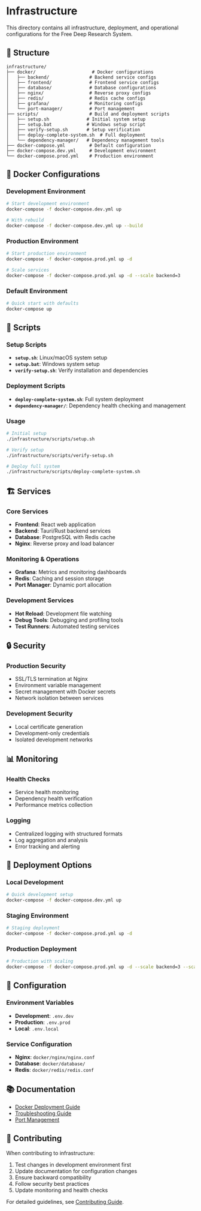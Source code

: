 # Infrastructure

This directory contains all infrastructure, deployment, and operational configurations for the Free Deep Research System.

## 📁 Structure

```
infrastructure/
├── docker/                     # Docker configurations
│   ├── backend/               # Backend service configs
│   ├── frontend/              # Frontend service configs
│   ├── database/              # Database configurations
│   ├── nginx/                 # Reverse proxy configs
│   ├── redis/                 # Redis cache configs
│   ├── grafana/               # Monitoring configs
│   └── port-manager/          # Port management
├── scripts/                   # Build and deployment scripts
│   ├── setup.sh              # Initial system setup
│   ├── setup.bat             # Windows setup script
│   ├── verify-setup.sh       # Setup verification
│   ├── deploy-complete-system.sh  # Full deployment
│   └── dependency-manager/   # Dependency management tools
├── docker-compose.yml         # Default configuration
├── docker-compose.dev.yml     # Development environment
└── docker-compose.prod.yml    # Production environment
```

## 🐳 Docker Configurations

### Development Environment
```bash
# Start development environment
docker-compose -f docker-compose.dev.yml up

# With rebuild
docker-compose -f docker-compose.dev.yml up --build
```

### Production Environment
```bash
# Start production environment
docker-compose -f docker-compose.prod.yml up -d

# Scale services
docker-compose -f docker-compose.prod.yml up -d --scale backend=3
```

### Default Environment
```bash
# Quick start with defaults
docker-compose up
```

## 🔧 Scripts

### Setup Scripts
- **`setup.sh`**: Linux/macOS system setup
- **`setup.bat`**: Windows system setup
- **`verify-setup.sh`**: Verify installation and dependencies

### Deployment Scripts
- **`deploy-complete-system.sh`**: Full system deployment
- **`dependency-manager/`**: Dependency health checking and management

### Usage
```bash
# Initial setup
./infrastructure/scripts/setup.sh

# Verify setup
./infrastructure/scripts/verify-setup.sh

# Deploy full system
./infrastructure/scripts/deploy-complete-system.sh
```

## 🏗️ Services

### Core Services
- **Frontend**: React web application
- **Backend**: Tauri/Rust backend services
- **Database**: PostgreSQL with Redis cache
- **Nginx**: Reverse proxy and load balancer

### Monitoring & Operations
- **Grafana**: Metrics and monitoring dashboards
- **Redis**: Caching and session storage
- **Port Manager**: Dynamic port allocation

### Development Services
- **Hot Reload**: Development file watching
- **Debug Tools**: Debugging and profiling tools
- **Test Runners**: Automated testing services

## 🔒 Security

### Production Security
- SSL/TLS termination at Nginx
- Environment variable management
- Secret management with Docker secrets
- Network isolation between services

### Development Security
- Local certificate generation
- Development-only credentials
- Isolated development networks

## 📊 Monitoring

### Health Checks
- Service health monitoring
- Dependency health verification
- Performance metrics collection

### Logging
- Centralized logging with structured formats
- Log aggregation and analysis
- Error tracking and alerting

## 🚀 Deployment Options

### Local Development
```bash
# Quick development setup
docker-compose -f docker-compose.dev.yml up
```

### Staging Environment
```bash
# Staging deployment
docker-compose -f docker-compose.prod.yml up -d
```

### Production Deployment
```bash
# Production with scaling
docker-compose -f docker-compose.prod.yml up -d --scale backend=3 --scale frontend=2
```

## 🔧 Configuration

### Environment Variables
- **Development**: `.env.dev`
- **Production**: `.env.prod`
- **Local**: `.env.local`

### Service Configuration
- **Nginx**: `docker/nginx/nginx.conf`
- **Database**: `docker/database/`
- **Redis**: `docker/redis/redis.conf`

## 📚 Documentation

- [Docker Deployment Guide](../docs/deployment/DOCKER-IMPLEMENTATION-SUMMARY.md)
- [Troubleshooting Guide](../docs/deployment/TROUBLESHOOTING-Docker.md)
- [Port Management](../docs/deployment/INTELLIGENT-PORT-MANAGEMENT-SUMMARY.md)

## 🤝 Contributing

When contributing to infrastructure:
1. Test changes in development environment first
2. Update documentation for configuration changes
3. Ensure backward compatibility
4. Follow security best practices
5. Update monitoring and health checks

For detailed guidelines, see [Contributing Guide](../apps/desktop/CONTRIBUTING.md).

